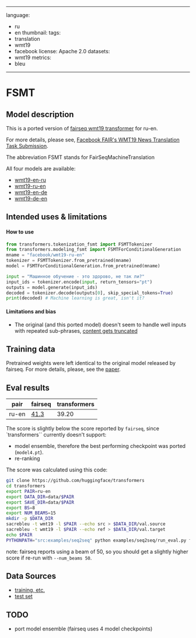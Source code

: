 
---
language: 
- ru
- en
thumbnail:
tags:
- translation
- wmt19
- facebook
license: Apache 2.0
datasets:
- wmt19
metrics:
- bleu
---

# FSMT

## Model description

This is a ported version of [fairseq wmt19 transformer](https://github.com/pytorch/fairseq/blob/master/examples/wmt19/README.md) for ru-en.

For more details, please see, [Facebook FAIR's WMT19 News Translation Task Submission](https://arxiv.org/abs/1907.06616).

The abbreviation FSMT stands for FairSeqMachineTranslation

All four models are available:

* [wmt19-en-ru](https://huggingface.co/facebook/wmt19-en-ru)
* [wmt19-ru-en](https://huggingface.co/facebook/wmt19-ru-en)
* [wmt19-en-de](https://huggingface.co/facebook/wmt19-en-de)
* [wmt19-de-en](https://huggingface.co/facebook/wmt19-de-en)

## Intended uses & limitations

#### How to use

```python
from transformers.tokenization_fsmt import FSMTTokenizer
from transformers.modeling_fsmt import FSMTForConditionalGeneration
mname = "facebook/wmt19-ru-en"
tokenizer = FSMTTokenizer.from_pretrained(mname)
model = FSMTForConditionalGeneration.from_pretrained(mname)

input = "Машинное обучение - это здорово, не так ли?"
input_ids = tokenizer.encode(input, return_tensors="pt")
outputs = model.generate(input_ids)
decoded = tokenizer.decode(outputs[0], skip_special_tokens=True)
print(decoded) # Machine learning is great, isn't it?

```

#### Limitations and bias

- The original (and this ported model) doesn't seem to handle well inputs with repeated sub-phrases, [content gets truncated](https://discuss.huggingface.co/t/issues-with-translating-inputs-containing-repeated-phrases/981)

## Training data

Pretrained weights were left identical to the original model released by fairseq. For more details, please, see the [paper](https://arxiv.org/abs/1907.06616).

## Eval results

pair   | fairseq | transformers
-------|---------|----------
ru-en  | [41.3](http://matrix.statmt.org/matrix/output/1907?run_id=6937) | 39.20

The score is slightly below the score reported by `fairseq`, since `transformers`` currently doesn't support:
- model ensemble, therefore the best performing checkpoint was ported (``model4.pt``).
- re-ranking

The score was calculated using this code:

```bash
git clone https://github.com/huggingface/transformers
cd transformers
export PAIR=ru-en
export DATA_DIR=data/$PAIR
export SAVE_DIR=data/$PAIR
export BS=8
export NUM_BEAMS=15
mkdir -p $DATA_DIR
sacrebleu -t wmt19 -l $PAIR --echo src > $DATA_DIR/val.source
sacrebleu -t wmt19 -l $PAIR --echo ref > $DATA_DIR/val.target
echo $PAIR
PYTHONPATH="src:examples/seq2seq" python examples/seq2seq/run_eval.py facebook/wmt19-$PAIR $DATA_DIR/val.source $SAVE_DIR/test_translations.txt --reference_path $DATA_DIR/val.target --score_path $SAVE_DIR/test_bleu.json --bs $BS --task translation --num_beams $NUM_BEAMS
```
note: fairseq reports using a beam of 50, so you should get a slightly higher score if re-run with `--num_beams 50`.

## Data Sources

- [training, etc.](http://www.statmt.org/wmt19/)
- [test set](http://matrix.statmt.org/test_sets/newstest2019.tgz?1556572561)

## TODO

- port model ensemble (fairseq uses 4 model checkpoints)

